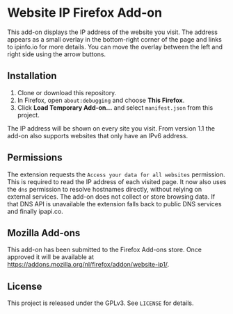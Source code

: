 # Website IP Firefox Add-on

This add-on displays the IP address of the website you visit. The address appears as a small overlay in the bottom-right corner of the page and links to ipinfo.io for more details. You can move the overlay between the left and right side using the arrow buttons.

## Installation
1. Clone or download this repository.
2. In Firefox, open `about:debugging` and choose **This Firefox**.
3. Click **Load Temporary Add-on...** and select `manifest.json` from this project.

The IP address will be shown on every site you visit. From version 1.1 the add-on also supports websites that only have an IPv6 address.

## Permissions
The extension requests the `Access your data for all websites` permission. This is required to read the IP address of each visited page. It now also uses the `dns` permission to resolve hostnames directly, without relying on external services. The add-on does not collect or store browsing data.
If that DNS API is unavailable the extension falls back to public DNS services and finally ipapi.co.

## Mozilla Add-ons
This add-on has been submitted to the Firefox Add-ons store. Once approved it will be available at <https://addons.mozilla.org/nl/firefox/addon/website-ip1/>.


## License
This project is released under the GPLv3. See `LICENSE` for details.
